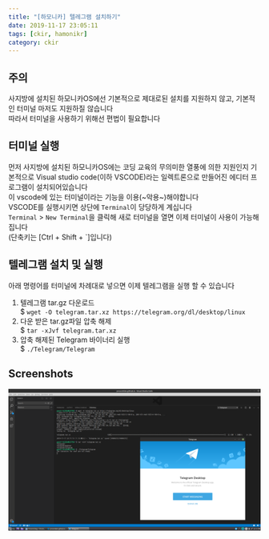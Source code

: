 ```yaml
---
title: "[하모니카] 텔레그램 설치하기"
date: 2019-11-17 23:05:11
tags: [ckir, hamonikr]
category: ckir
---
```

  
## 주의 
사지방에 설치된 하모니카OS에선 기본적으로 제대로된 설치를 지원하지 않고, 기본적인 터미널 마저도 지원하질 않습니다  
따라서 터미널을 사용하기 위해선 편법이 필요합니다  
  
  
## 터미널 실행  
먼저 사지방에 설치된 하모니카OS에는 코딩 교육의 무의미한 열풍에 의한 지원인지 기본적으로 Visual studio code(이하 VSCODE)라는 일렉트론으로 만들어진 에디터 프로그램이 설치되어있습니다  
이 vscode에 있는 터미널이라는 기능을 이용(~악용~)해야합니다  
VSCODE를 실행시키면 상단에 `Terminal`이 당당하게 계십니다  
`Terminal` > `New Terminal`을 클릭해 새로 터미널을 열면 이제 터미널이 사용이 가능해집니다  
(단축키는 [Ctrl + Shift + `]입니다)
  
  
## 텔레그램 설치 및 실행  
아래 명령어를 터미널에 차례대로 넣으면 이제 텔레그램을 실행 할 수 있습니다  
1. 텔레그램 tar.gz 다운로드  
  $ `wget -O telegram.tar.xz https://telegram.org/dl/desktop/linux`  
2. 다운 받은 tar.gz파일 압축 해제  
  $ `tar -xJvf telegram.tar.xz`  
3. 압축 해제된 Telegram 바이너리 실행  
  $ `./Telegram/Telegram `  
  
## Screenshots  
![screenshot_result.png](2019/11/17/10/screenshot_result.png)  
